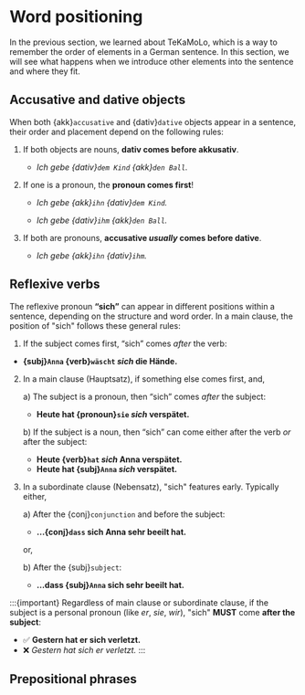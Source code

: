 # Word positioning

In the previous section, we learned about TeKaMoLo, which is a way to remember the order of elements in a German sentence. In this section, we will see what happens when we introduce other elements into the sentence and where they fit.

## Accusative and dative objects

When both {akk}`accusative` and {dativ}`dative` objects appear in a sentence, their order and placement depend on the following rules:

1. If both objects are nouns, **dativ comes before akkusativ**.

    - *Ich gebe {dativ}`dem Kind` {akk}`den Ball`.*

2. If one is a pronoun, the **pronoun comes first**!

    - *Ich gebe {akk}`ihn` {dativ}`dem Kind`.*

    - *Ich gebe {dativ}`ihm` {akk}`den Ball`.*

3. If both are pronouns, **accusative *usually* comes before dative**.

    - *Ich gebe {akk}`ihn` {dativ}`ihm`.*

<!-- ### Regarding TeKaMoLo

In more complex sentences, accusative and dative objects are *usually* placed before the adverbial elements. This is especially true when the sentence contains a **temporal**, **causal**, **modal**, or **local** element (Te-Ka-Mo-Lo). -->


## Reflexive verbs

The reflexive pronoun **“sich”** can appear in different positions within a sentence, depending on the structure and word order. In a main clause, the position of "sich" follows these general rules:

1. If the subject comes first, “sich” comes *after* the verb:

- **{subj}`Anna` {verb}`wäscht` *sich* die Hände.**

2. In a main clause (Hauptsatz), if something else comes first, and,

    a) The subject is a pronoun, then “sich” comes *after* the subject:

    - **Heute hat {pronoun}`sie` *sich* verspätet.**

    b) If the subject is a noun, then “sich” can come either after the verb *or* after the subject:

    - **Heute {verb}`hat` *sich* Anna verspätet.**
    - **Heute hat {subj}`Anna` *sich* verspätet.**

3. In a subordinate clause (Nebensatz), "sich" features early. Typically either,

    a) After the {conj}`conjunction` and before the subject:  
    - **...{conj}`dass` sich Anna sehr beeilt hat.**

    or, 

    b) After the {subj}`subject`:
    - **…dass {subj}`Anna` sich sehr beeilt hat.**


:::{important}
Regardless of main clause or subordinate clause, if the subject is a personal pronoun (like *er*, *sie*, *wir*), "sich" **MUST** come **after the subject**:

- ✅ **Gestern hat er sich verletzt.**
- ❌ *Gestern hat sich er verletzt.*
:::



## Prepositional phrases
